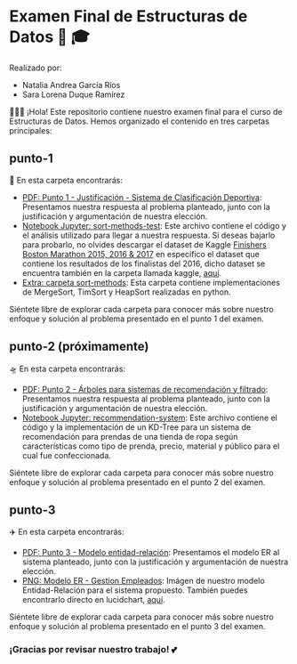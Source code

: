 # Examen Final de Estructuras de Datos 🎉 🎓

Realizado por:
- Natalia Andrea García Ríos
- Sara Lorena Duque Ramírez

👨🏻‍🏫 ¡Hola! Este repositorio contiene nuestro examen final para el curso de Estructuras de Datos. Hemos organizado el contenido en tres carpetas principales:

## punto-1 
🚀 En esta carpeta encontrarás:

- [PDF: Punto 1 - Justificación - Sistema de Clasificación Deportiva](punto-1/Punto%201%20-%20Justificación%20-%20Sistema%20de%20clasificación%20deportiva.pdf): Presentamos nuestra respuesta al problema planteado, junto con la justificación y argumentación de nuestra elección.
- [Notebook Jupyter: sort-methods-test](punto-1/sort-methods-test.ipynb): Este archivo contiene el código y el análisis utilizado para llegar a nuestra respuesta. Si deseas bajarlo para probarlo, no olvides descargar el dataset de Kaggle [Finishers Boston Marathon 2015, 2016 & 2017](https://www.kaggle.com/datasets/rojour/boston-results/?select=marathon_results_2016.csv) en específico el dataset que contiene los resultados de los finalistas del 2016, dicho dataset se encuentra también en la carpeta llamada kaggle, [aquí](punto-1/kaggle/marathon_results_2016.csv).
- [Extra: carpeta sort-methods](punto-1/sort-methods): Esta carpeta contiene implementaciones de MergeSort, TimSort y HeapSort realizadas en python.

Siéntete libre de explorar cada carpeta para conocer más sobre nuestro enfoque y solución al problema presentado en el punto 1 del examen.

## punto-2 (próximamente)
🛸 En esta carpeta encontrarás:

- [PDF: Punto 2 - Árboles para sistemas de recomendación y filtrado](punto-2/Punto%202%20-%20Árboles%20para%20sistemas%20de%20recomendación%20y%20filtrado.pdf): Presentamos nuestra respuesta al problema planteado, junto con la justificación y argumentación de nuestra elección.
- [Notebook Jupyter: recommendation-system](punto-2/recommendation-sytem.ipynb): Este archivo contiene el código y la implementación de un KD-Tree para un sistema de recomendación para prendas de una tienda de ropa según características como tipo de prenda, precio, material y público para el cual fue confeccionada.

Siéntete libre de explorar cada carpeta para conocer más sobre nuestro enfoque y solución al problema presentado en el punto 2 del examen.

## punto-3 
✈️ En esta carpeta encontrarás:

- [PDF: Punto 3 - Modelo entidad-relación](punto-3/Punto%203%20-%20Modelo%20entidad-relación.pdf): Presentamos el modelo ER al sistema planteado, junto con la justificación y argumentación de nuestra elección.
- [PNG: Modelo ER - Gestion Empleados](punto-3/Modelo%20ER%20-%20Gestión%20de%20Empleados.png): Imágen de nuestro modelo Entidad-Relación para el sistema propuesto. También puedes encontrarlo directo en lucidchart, [aquí](https://lucid.app/lucidchart/18b2df8e-5a0d-4677-9c08-67006e8f11f1/edit?viewport_loc=-2002%2C-828%2C2319%2C954%2C0_0&invitationId=inv_121d406e-83bf-4bc3-89c4-cc7b19d7fb14).

Siéntete libre de explorar cada carpeta para conocer más sobre nuestro enfoque y solución al problema presentado en el punto 3 del examen.

### ¡Gracias por revisar nuestro trabajo! 💕
